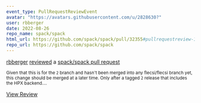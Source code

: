 ```yaml
---
event_type: PullRequestReviewEvent
avatar: "https://avatars.githubusercontent.com/u/2828630?"
user: rbberger
date: 2022-08-26
repo_name: spack/spack
html_url: https://github.com/spack/spack/pull/32355#pullrequestreview-1086385980
repo_url: https://github.com/spack/spack
---
```


<a href='https://github.com/rbberger' target='_blank'>rbberger</a> <a href='https://github.com/spack/spack/pull/32355#pullrequestreview-1086385980' target='_blank'>reviewed</a> a <a href='https://github.com/spack/spack/pull/32355' target='_blank'>spack/spack pull request</a>

<small>Given that this is for the `2` branch and hasn't been merged into any flecsi/flecsi branch yet, this change should be merged at a later time. Only after a tagged `2` release that includes the HPX backend....</small>

<a href='https://github.com/spack/spack/pull/32355#pullrequestreview-1086385980' target='_blank'>View Review</a>